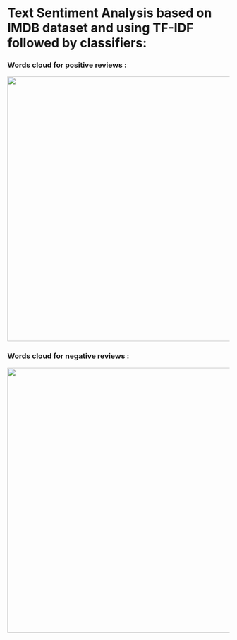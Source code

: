 # Text Sentiment Analysis based on IMDB dataset and using TF-IDF followed by classifiers:


### Words cloud for positive reviews :

<p align="center">
  <kbd>
  <img width="600" height="600" src="https://user-images.githubusercontent.com/85687148/131266849-bd466495-7f48-4ec9-96a7-3bf6bff2fa82.png">
  </kbd>
</p>


### Words cloud for negative reviews :

<p align="center">
  <kbd>
  <img width="600" height="600" src="https://user-images.githubusercontent.com/85687148/131266845-c1666aca-ae05-461f-9306-5d8c05cc5e2b.png">
  </kbd>
</p>


